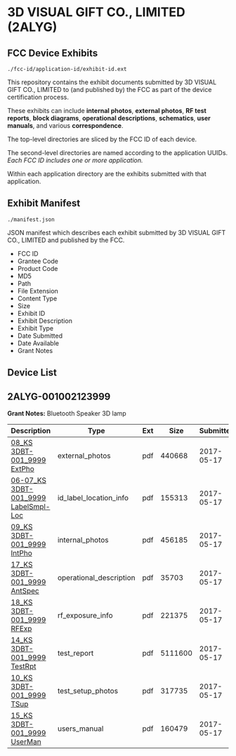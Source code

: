 # 3D VISUAL GIFT CO., LIMITED (2ALYG)
## FCC Device Exhibits

```
./fcc-id/application-id/exhibit-id.ext
```

This repository contains the exhibit documents submitted by 3D VISUAL GIFT CO., LIMITED to (and published by) the FCC as part of the device certification process.

These exhibits can include **internal photos**, **external photos**, **RF test reports**, **block diagrams**, **operational descriptions**, **schematics**, **user manuals**, and various **correspondence**.

The top-level directories are sliced by the FCC ID of each device.

The second-level directories are named according to the application UUIDs. *Each FCC ID includes one or more application.*

Within each application directory are the exhibits submitted with that application. 

## Exhibit Manifest

```
./manifest.json
```

JSON manifest which describes each exhibit submitted by 3D VISUAL GIFT CO., LIMITED and published by the FCC.

- FCC ID
- Grantee Code
- Product Code
- MD5
- Path
- File Extension
- Content Type
- Size
- Exhibit ID
- Exhibit Description
- Exhibit Type
- Date Submitted
- Date Available
- Grant Notes

## Device List
## 2ALYG-001002123999
**Grant Notes:** Bluetooth Speaker 3D lamp

| Description | Type | Ext | Size | Submitted | Available |
| ----------- | ---- | --- | ---- | --------- | --------- |
| [08_KS 3DBT-001_9999 ExtPho](2ALYG-001002123999/d344a28842da0f0d4434609a459639ef/3393994.pdf) | external_photos | pdf | 440668 | 2017-05-17 | 2017-05-17 |
| [06-07_KS 3DBT-001_9999 LabelSmpl-Loc](2ALYG-001002123999/d344a28842da0f0d4434609a459639ef/3393993.pdf) | id_label_location_info | pdf | 155313 | 2017-05-17 | 2017-05-17 |
| [09_KS 3DBT-001_9999 IntPho](2ALYG-001002123999/d344a28842da0f0d4434609a459639ef/3393995.pdf) | internal_photos | pdf | 456185 | 2017-05-17 | 2017-05-17 |
| [17_KS 3DBT-001_9999 AntSpec](2ALYG-001002123999/d344a28842da0f0d4434609a459639ef/3394002.pdf) | operational_description | pdf | 35703 | 2017-05-17 | 2017-05-17 |
| [18_KS 3DBT-001_9999 RFExp](2ALYG-001002123999/d344a28842da0f0d4434609a459639ef/3394003.pdf) | rf_exposure_info | pdf | 221375 | 2017-05-17 | 2017-05-17 |
| [14_KS 3DBT-001_9999 TestRpt](2ALYG-001002123999/d344a28842da0f0d4434609a459639ef/3394000.pdf) | test_report | pdf | 5111600 | 2017-05-17 | 2017-05-17 |
| [10_KS 3DBT-001_9999 TSup](2ALYG-001002123999/d344a28842da0f0d4434609a459639ef/3393996.pdf) | test_setup_photos | pdf | 317735 | 2017-05-17 | 2017-05-17 |
| [15_KS 3DBT-001_9999 UserMan](2ALYG-001002123999/d344a28842da0f0d4434609a459639ef/3394001.pdf) | users_manual | pdf | 160479 | 2017-05-17 | 2017-05-17 |
